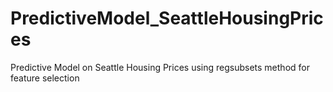 # PredictiveModel_SeattleHousingPrices
Predictive Model on Seattle Housing Prices using regsubsets method for feature selection
